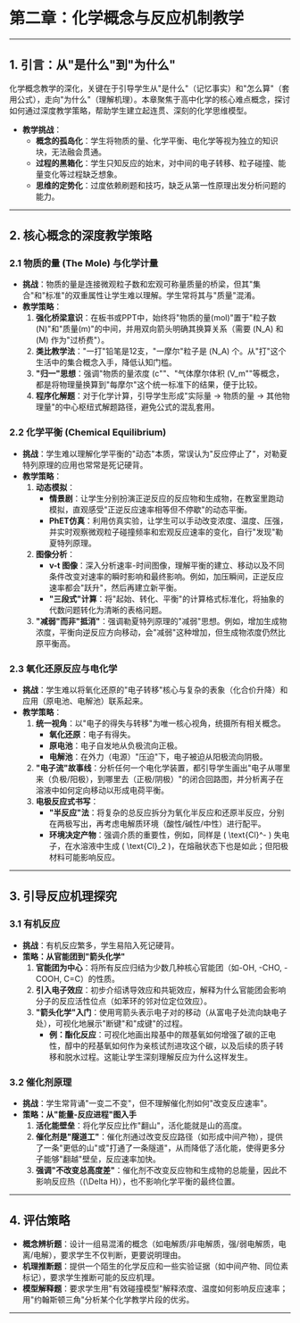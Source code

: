 # 第二章：化学概念与反应机制教学

---

## 1. 引言：从"是什么"到"为什么"

化学概念教学的深化，关键在于引导学生从"是什么"（记忆事实）和"怎么算"（套用公式），走向"为什么"（理解机理）。本章聚焦于高中化学的核心难点概念，探讨如何通过深度教学策略，帮助学生建立起连贯、深刻的化学思维模型。

- **教学挑战**：
  - **概念的孤岛化**：学生将物质的量、化学平衡、电化学等视为独立的知识块，无法融会贯通。
  - **过程的黑箱化**：学生只知反应的始末，对中间的电子转移、粒子碰撞、能量变化等过程缺乏想象。
  - **思维的定势化**：过度依赖刷题和技巧，缺乏从第一性原理出发分析问题的能力。

---

## 2. 核心概念的深度教学策略

### 2.1 物质的量 (The Mole) 与化学计量

- **挑战**：物质的量是连接微观粒子数和宏观可称量质量的桥梁，但其"集合"和"标准"的双重属性让学生难以理解。学生常将其与"质量"混淆。
- **教学策略**：
  1. **强化桥梁意识**：在板书或PPT中，始终将"物质的量(mol)"置于"粒子数(N)"和"质量(m)"的中间，并用双向箭头明确其换算关系（需要 \(N_A\) 和 \(M\) 作为"过桥费"）。
  2. **类比教学法**："一打"铅笔是12支，"一摩尔"粒子是 \(N_A\) 个。从"打"这个生活中的集合概念入手，降低认知门槛。
  3. **"归一"思想**：强调"物质的量浓度 \(c\""、"气体摩尔体积 \(V_m\""等概念，都是将物理量换算到"每摩尔"这个统一标准下的结果，便于比较。
  4. **程序化解题**：对于化学计算，引导学生形成"实际量 -> 物质的量 -> 其他物理量"的中心枢纽式解题路径，避免公式的混乱套用。

### 2.2 化学平衡 (Chemical Equilibrium)

- **挑战**：学生难以理解化学平衡的"动态"本质，常误认为"反应停止了"，对勒夏特列原理的应用也常常是死记硬背。
- **教学策略**：
  1. **动态模拟**：
     - **情景剧**：让学生分别扮演正逆反应的反应物和生成物，在教室里跑动模拟，直观感受"正逆反应速率相等但不停歇"的动态平衡。
     - **PhET仿真**：利用仿真实验，让学生可以手动改变浓度、温度、压强，并实时观察微观粒子碰撞频率和宏观反应速率的变化，自行"发现"勒夏特列原理。
  2. **图像分析**：
     - **v-t 图像**：深入分析速率-时间图像，理解平衡的建立、移动以及不同条件改变对速率的瞬时影响和最终影响。例如，加压瞬间，正逆反应速率都会"跃升"，然后再建立新平衡。
     - **"三段式"计算**：将"起始、转化、平衡"的计算格式标准化，将抽象的代数问题转化为清晰的表格问题。
  3. **"减弱"而非"抵消"**：强调勒夏特列原理的"减弱"思想。例如，增加生成物浓度，平衡向逆反应方向移动，会"减弱"这种增加，但生成物浓度仍然比原平衡高。

### 2.3 氧化还原反应与电化学

- **挑战**：学生难以将氧化还原的"电子转移"核心与复杂的表象（化合价升降）和应用（原电池、电解池）联系起来。
- **教学策略**：
  1. **统一视角**：以"电子的得失与转移"为唯一核心视角，统摄所有相关概念。
     - **氧化还原**：电子有得失。
     - **原电池**：电子自发地从负极流向正极。
     - **电解池**：在外力（电源）"压迫"下，电子被迫从阳极流向阴极。
  2. **"电子流"故事线**：分析任何一个电化学装置，都引导学生画出"电子从哪里来（负极/阳极），到哪里去（正极/阴极）"的闭合回路图，并分析离子在溶液中如何定向移动以形成电荷平衡。
  3. **电极反应式书写**：
     - **"半反应"法**：将复杂的总反应拆分为氧化半反应和还原半反应，分别在两极写出，再考虑电解质环境（酸性/碱性/中性）进行配平。
     - **环境决定产物**：强调介质的重要性，例如，同样是 \( \text{Cl}^- \) 失电子，在水溶液中生成 \( \text{Cl}_2 \)，在熔融状态下也是如此；但阳极材料可能影响反应。

---

## 3. 引导反应机理探究

### 3.1 有机反应

- **挑战**：有机反应繁多，学生易陷入死记硬背。
- **策略：从官能团到"箭头化学"**
  1. **官能团为中心**：将所有反应归结为少数几种核心官能团（如-OH, -CHO, -COOH, C=C）的性质。
  2. **引入电子效应**：初步介绍诱导效应和共轭效应，解释为什么官能团会影响分子的反应活性位点（如苯环的邻对位定位效应）。
  3. **"箭头化学"入门**：使用弯箭头表示电子对的移动（从富电子处流向缺电子处），可视化地展示"断键"和"成键"的过程。
     - **例：酯化反应**：可视化地画出羧基中的羰基氧如何增强了碳的正电性，醇中的羟基氧如何作为亲核试剂进攻这个碳，以及后续的质子转移和脱水过程。这能让学生深刻理解反应为什么这样发生。

### 3.2 催化剂原理

- **挑战**：学生常背诵"一变二不变"，但不理解催化剂如何"改变反应速率"。
- **策略：从"能量-反应进程"图入手**
  1. **活化能壁垒**：将化学反应比作"翻山"，活化能就是山的高度。
  2. **催化剂是"隧道工"**：催化剂通过改变反应路径（如形成中间产物），提供了一条"更低的山"或"打通了一条隧道"，从而降低了活化能，使得更多分子能够"翻越"壁垒，反应速率加快。
  3. **强调"不改变总高度差"**：催化剂不改变反应物和生成物的总能量，因此不影响反应热（\(\Delta H\)），也不影响化学平衡的最终位置。

---

## 4. 评估策略

- **概念辨析题**：设计一组易混淆的概念（如电解质/非电解质，强/弱电解质，电离/电解），要求学生不仅判断，更要说明理由。
- **机理推断题**：提供一个陌生的化学反应和一些实验证据（如中间产物、同位素标记），要求学生推断可能的反应机理。
- **模型解释题**：要求学生用"有效碰撞模型"解释浓度、温度如何影响反应速率；用"约翰斯顿三角"分析某个化学教学片段的优劣。

---
